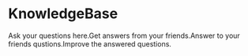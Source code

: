 # KnowledgeBase
Ask your questions here.Get answers from your friends.Answer to your friends qustions.Improve the answered questions.
